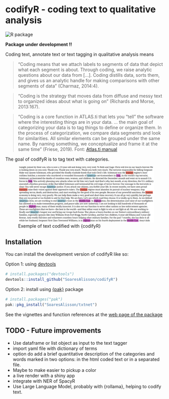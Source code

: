
<!-- README.md is generated from README.Rmd. Please edit that file -->

# codifyR - coding text to qualitative analysis

<!-- badges: start -->

![R
package](https://img.shields.io/badge/r-%23276DC3.svg?style=for-the-badge&logo=r&logoColor=white)
<!-- badges: end -->

**Package under development !!**

Coding text, annotate text or text tagging in qualitative analysis means

> “Coding means that we attach labels to segments of data that depict
> what each segment is about. Through coding, we raise analytic
> questions about our data from \[…\]. Coding distills data, sorts them,
> and gives us an analytic handle for making comparisons with other
> segments of data” (Charmaz, 2014:4).

> “Coding is the strategy that moves data from diffuse and messy text to
> organized ideas about what is going on” (Richards and Morse,
> 2013:167).

> “Coding is a core function in ATLAS.ti that lets you “tell” the
> software where the interesting things are in your data. … the main
> goal of categorizing your data is to tag things to define or organize
> them. In the process of categorization, we compare data segments and
> look for similarities. All similar elements can be grouped under the
> same name. By naming something, we conceptualize and frame it at the
> same time” (Friese, 2019). Font: [Atlas.ti
> manual](https://doc.atlasti.com/QuicktourWin.v9/Codes/CodingData.html)

The goal of codifyR is to tag text with categories.

<figure>
<img src="./vignettes/sotu_trump_ex2.png"
alt="Exemple of text codified with {codifyR}" />
<figcaption aria-hidden="true">Exemple of text codified with
{codifyR}</figcaption>
</figure>

## Installation

You can install the development version of codifyR like so:

Option 1: using
[devtools](https://devtools.r-lib.org/reference/install.html)

``` r
# install.packages("devtools")
devtools::install_github("SoaresAlisson/codifyR")
```

Option 2: install using
[{pak}](https://pak.r-lib.org/reference/pkg_install.html) package

``` r
# install.packages("pak")
pak::pkg_install("SoaresAlisson/txtnet")
```

See the vignettes and function references at the [web page of the
package](https://soaresalisson.github.io/codifyR/)

## TODO - Future improvements

- Use dataframe or list object as input to the text tagger
- import yaml file with dictionary of terms
- option do add a brief quantitative description of the categories and
  words marked in two options: in the html coded text or in a separated
  file.
- Maybe to make easier to pickup a color
- a live render with a shiny app
- integrate with NER of SpacyR
- Use Large Language Model, probably with {rollama}, helping to codify
  text.
